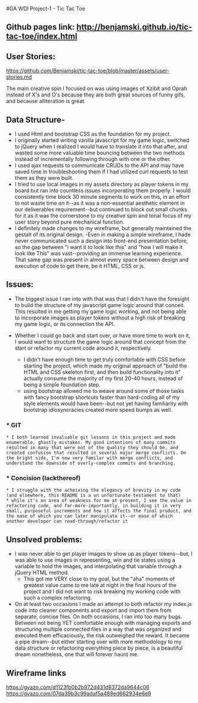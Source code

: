#GA WDI Project-1 - Tic Tac Toe

## Github pages link: http://benjamski.github.io/tic-tac-toe/index.html

## User Stories:
https://github.com/Benjamski/tic-tac-toe/blob/master/assets/user-stories.md

The main creative spin I focused on was using images of Xzibit and Oprah instead of X's and O's because they are both great sources of funny gifs, and because alliteration is great.

## Data Structure-
  * I used Html and bootstrap CSS as the foundation for my project.
  * I originally started writing vanilla javascript for my game logic, switched to jQuery when I realized I would have to translate it into that after, and wasted some more valuable time bouncing between the two methods instead of incrementally following through with one or the other.
  * I used ajax requests to communicate CRUDs to the API and may have saved time in troubleshooting them if I had utilized curl requests to test them as they were built.
  * I tried to use local images in my assets directory as player tokens in my board but ran into countless issues incorporating them properly. I would consistently time block 30 minute segments to work on this, in an effort to not waste time on it--as it was a non-essential aesthetic element in our deliverables requirement--but continued to block out small chunks for it as it was the cornerstone to my creative spin and tonal focus of my user story beyond pure mechanical function.
  * I definitely made changes to my wireframe, but generally maintained the gestalt of its original design.
    -Even in making a simple wireframe, I hade never communicated such a design into front-end presentation before, so the gap between "i want it to look like this" and "how I will make it look like This" was vast--providing an immense learning experience. That same gap was present in almost every space between design and execution of code to get there, be it HTML, CSS or js.

## Issues:

  * The biggest issue I ran into with that was that I didn't have the foresight to build the structure of my javascript game logic around that conceit. This resulted in me getting my game logic working, and not being able to incorporate images as player tokens without a high risk of breaking my game logic, or its connection the API.

  * Whether I could go back and start over, or have more time to work on it, I would want to structure the game logic around that concept from the start or refactor my current code around it, respectively.
    * I didn't have enough time to get truly comfortable with CSS before starting the project, which made my original approach of "build the HTML and CSS skeleton first, and then build functionality into it" actually consume the majority of my first 20-40 hours, instead of being a simple foundation step.
    * using bootstrap allowed me to weave around some of those tasks with fancy bootstrap shortcuts faster than hard-coding all of my style elements would have been--but not yet having familiarity with bootstrap idiosyncracies created more speed bumps as well.
  ### * GIT
    * I both learned invaluable git lessons in this project and made enumerable, ghastly mistakes. My good intentions of many commits resulted in many that were not of the quality they should be, and created confusion that resulted in several major merge conflicts. On the bright side, I'm now very familar with merge conflicts, and understand the downside of overly-complex commits and branching.
  ### * Concision (lackthereof)
    * I struggle with the acheiving the elegancy of brevity in my code (and elsewhere, this README is a un unfortunate testament to that)
    * while it's an area of weakness for me at present, I see the value in refactoring code, and far-more-importantly, in building it in very small, purposeful increments and how it affects the final product, and the ease of which you can later manipulate it--or ease of which another developer can read-through/refactor it

## Unsolved problems:
  * I was never able to get player images to show up as player tokens--but, I was able to use images in representing, win and tie states using a variable to hold the images, and interpolating that variable through a jQuery HTML method.
    * This got me VERY close to my goal, but the "aha" moments of greatest value came to me late at night in the final hours of the project and I did not want to risk breaking my working code with such a complex refactoring.
  * On at least two occasions I made an attempt to both refactor my index.js code into cleaner components and export and import them from separate, concise files. On both occasions, I ran into too many bugs. Between not being YET comfortable enough with managing exports and structuring multiple connected files in a way that was organized and executed them efficaciously, the risk outweighed the reward. It became a pipe dream--but either starting over with more methodology to my data structure or refactoring everything piece by piece, is a beautiful dream nonetheless, one that will forever haunt me.













## Wireframe links

https://gyazo.com/d1123fb0b2b972d431d8372da9644c06
https://gyazo.com/07da39b3c99adaf5a489ed662934e6e8
